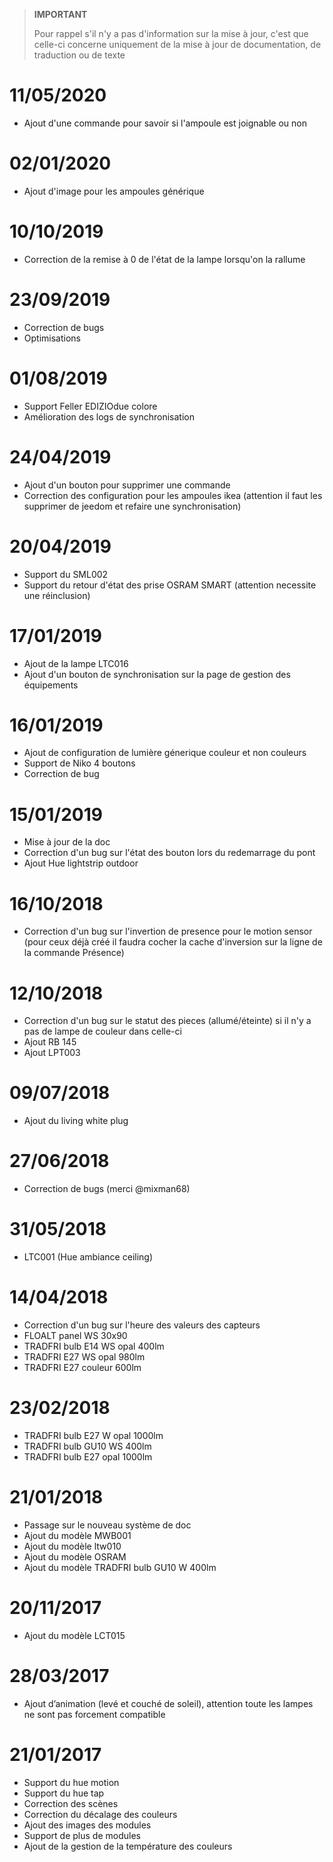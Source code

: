 >**IMPORTANT**
>
>Pour rappel s'il n'y a pas d'information sur la mise à jour, c'est que celle-ci concerne uniquement de la mise à jour de documentation, de traduction ou de texte

# 11/05/2020

- Ajout d'une commande pour savoir si l'ampoule est joignable ou non

# 02/01/2020

- Ajout d'image pour les ampoules générique

# 10/10/2019

- Correction de la remise à 0 de l'état de la lampe lorsqu'on la rallume

# 23/09/2019

- Correction de bugs
- Optimisations

# 01/08/2019

- Support Feller EDIZIOdue colore
- Amélioration des logs de synchronisation

# 24/04/2019

- Ajout d'un bouton pour supprimer une commande
- Correction des configuration pour les ampoules ikea (attention il faut les supprimer de jeedom et refaire une synchronisation)

# 20/04/2019

- Support du SML002
- Support du retour d'état des prise OSRAM SMART (attention necessite une réinclusion)

# 17/01/2019

- Ajout de la lampe LTC016
- Ajout d'un bouton de synchronisation sur la page de gestion des équipements

# 16/01/2019

- Ajout de configuration de lumière génerique couleur et non couleurs
- Support de Niko 4 boutons
- Correction de bug

# 15/01/2019

- Mise à jour de la doc
- Correction d'un bug sur l'état des bouton lors du redemarrage du pont
- Ajout Hue lightstrip outdoor

# 16/10/2018

- Correction d'un bug sur l'invertion de presence pour le motion sensor (pour ceux déjà créé il faudra cocher la cache d'inversion sur la ligne de la commande Présence)

# 12/10/2018

- Correction d'un bug sur le statut des pieces (allumé/éteinte) si il n'y a pas de lampe de couleur dans celle-ci
- Ajout RB 145
- Ajout LPT003

# 09/07/2018

- Ajout du living white plug

# 27/06/2018

- Correction de bugs (merci @mixman68)

# 31/05/2018

-	LTC001 (Hue ambiance ceiling)

# 14/04/2018

-   Correction d'un bug sur l'heure des valeurs des capteurs
-   FLOALT panel WS 30x90
-   TRADFRI bulb E14 WS opal 400lm
-	TRADFRI E27 WS opal 980lm
-	TRADFRI E27 couleur 600lm

# 23/02/2018

-	TRADFRI bulb E27 W opal 1000lm
-	TRADFRI bulb GU10 WS 400lm
-	TRADFRI bulb E27 opal 1000lm

# 21/01/2018

- 	Passage sur le nouveau système de doc
-   Ajout du modèle MWB001
-   Ajout du modèle ltw010
-   Ajout du modèle OSRAM
-   Ajout du modèle TRADFRI bulb GU10 W 400lm

# 20/11/2017

-   Ajout du modèle LCT015

# 28/03/2017

-   Ajout d’animation (levé et couché de soleil), attention toute les
    lampes ne sont pas forcement compatible

# 21/01/2017

-   Support du hue motion
-   Support du hue tap
-   Correction des scènes
-   Correction du décalage des couleurs
-   Ajout des images des modules
-   Support de plus de modules
-   Ajout de la gestion de la température des couleurs
